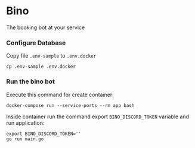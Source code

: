 # Bino

The booking bot at your service

### Configure Database

Copy file `.env-sample` to `.env.docker`

```shell
cp .env-sample .env.docker
```
### Run the bino bot

Execute this command for create container:

```shell
docker-compose run --service-ports --rm app bash
```

Inside container run the command export `BINO_DISCORD_TOKEN` variable and run application:

```shell
export BINO_DISCORD_TOKEN=''
go run main.go
```
